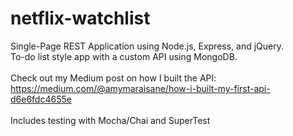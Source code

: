 # netflix-watchlist

Single-Page REST Application using Node.js, Express, and jQuery. <br>
To-do list style app with a custom API using MongoDB. <br>
<br>
Check out my Medium post on how I built the API:  https://medium.com/@amymaraisane/how-i-built-my-first-api-d6e6fdc4655e <br>
<br>
Includes testing with Mocha/Chai and SuperTest 

